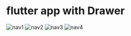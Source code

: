 # flutter app with Drawer

![nav1](https://user-images.githubusercontent.com/42887995/103679126-7a4f8b00-4faa-11eb-9b25-805481d48db3.png)
![nav2](https://user-images.githubusercontent.com/42887995/103679147-7facd580-4faa-11eb-84b3-bb10af6df54c.png)
![nav3](https://user-images.githubusercontent.com/42887995/103679189-8a676a80-4faa-11eb-8156-77e959372f48.png)
![nav4](https://user-images.githubusercontent.com/42887995/103679199-8dfaf180-4faa-11eb-9fcf-91886a307cd1.png)
